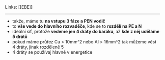 Links: [[EBE]]

---
- takže, máme tu **na vstupu 3 fáze a PEN vodič**
- to **vše vede do hlavního rozvaděče**, kde se to **rozdělí na PE a N**
- ideální síť, protože **vedeme jen 4 dráty do baráku**, až **kde z něj uděláme 5 drátů**
- pokud máme průřez Cu > 10mm^2 nebo Al > 16mm^2 tak můžeme vést 4 dráty, jinak rozděleně 5
- 4 dráty se používaj hlavně v energetice
